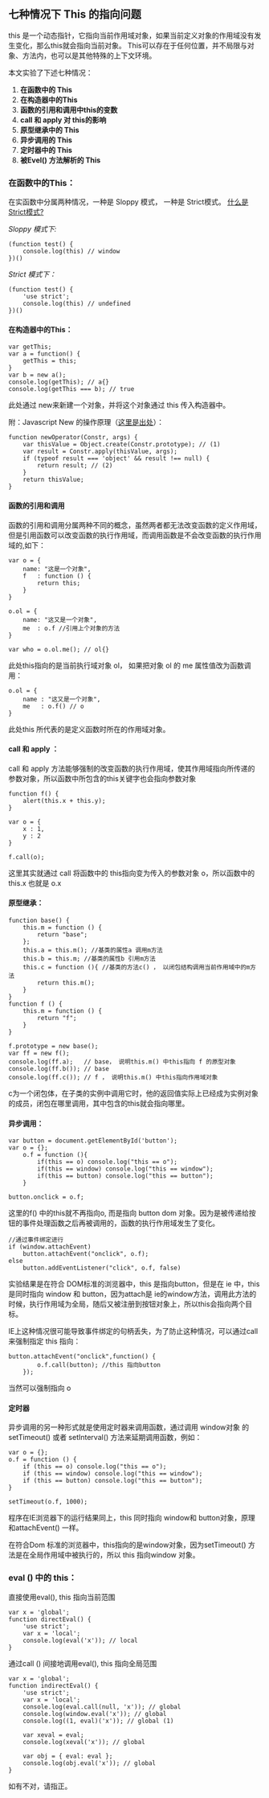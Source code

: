 七种情况下 This 的指向问题
--

this 是一个动态指针，它指向当前作用域对象，如果当前定义对象的作用域没有发生变化，那么this就会指向当前对象。
This可以存在于任何位置，并不局限与对象、方法内，也可以是其他特殊的上下文环境。

本文实验了下述七种情况：

1. **在函数中的 This**
2. **在构造器中的This**
3. **函数的引用和调用中this的变数**
4. **call 和 apply 对 this的影响**
5. **原型继承中的 This**
6. **异步调用的 This**
7. **定时器中的 This**
8. **被Evel() 方法解析的 This**


### 在函数中的This： 

在实函数中分属两种情况，一种是 Sloppy 模式， 一种是 Strict模式。 [什么是Strict模式?](http://blog.csdn.net/airingyuan/article/details/25036297)

_Sloppy 模式下:_

	(function test() {
		console.log(this) // window
	})()

_Strict 模式下：_

	(function test() {
		'use strict';
		console.log(this) // undefined
	})()



#### 在构造器中的This： 

	var getThis;
	var a = function() {
		getThis = this;
	}
	var b = new a();
	console.log(getThis); // a{}
	console.log(getThis === b); // true

此处通过 new来新建一个对象，并将这个对象通过 this 传入构造器中。

附：Javascript New 的操作原理（[这里是出处](http://speakingjs.com/es5/ch17.html#_the_new_operator_implemented_in_javascript)）：

	function newOperator(Constr, args) {
	    var thisValue = Object.create(Constr.prototype); // (1)
	    var result = Constr.apply(thisValue, args);
	    if (typeof result === 'object' && result !== null) {
	        return result; // (2)
	    }
	    return thisValue;
	}


#### 函数的引用和调用

函数的引用和调用分属两种不同的概念，虽然两者都无法改变函数的定义作用域，但是引用函数可以改变函数的执行作用域，而调用函数是不会改变函数的执行作用域的,如下：

	var o = {
		name: "这是一个对象",
		f   : function () {
			return this;
		}
	}
	
	o.ol = {
		name: "这又是一个对象",
		me  : o.f //引用上个对象的方法
	}

	var who = o.ol.me(); // ol{}

此处this指向的是当前执行域对象 ol， 如果把对象 ol 的 me 属性值改为函数调用：

	o.ol = {
		name : "这又是一个对象",
		me   : o.f() // o
	}

此处this 所代表的是定义函数时所在的作用域对象。


#### call 和 apply ：

call 和 apply 方法能够强制的改变函数的执行作用域，使其作用域指向所传递的参数对象，所以函数中所包含的this关键字也会指向参数对象

	function f() {
		alert(this.x + this.y);
	}

	var o = {
		x : 1,
		y : 2
	}

	f.call(o);

这里其实就通过 call 将函数中的 this指向变为传入的参数对象 o，所以函数中的this.x 也就是 o.x


#### 原型继承：

    function base() {
        this.m = function () {
            return "base";
        };
        this.a = this.m(); //基类的属性a 调用m方法
        this.b = this.m; //基类的属性b 引用m方法
        this.c = function (){ //基类的方法c() ， 以闭包结构调用当前作用域中的m方法
            return this.m();
        }
	}
	function f () {
        this.m = function () {
            return "f";
        }
	}

    f.prototype = new base();
    var ff = new f();
    console.log(ff.a);   // base， 说明this.m() 中this指向 f 的原型对象
    console.log(ff.b()); // base
    console.log(ff.c()); // f ， 说明this.m() 中this指向作用域对象

c为一个闭包体，在子类的实例中调用它时，他的返回值实际上已经成为实例对象的成员，闭包在哪里调用，其中包含的this就会指向哪里。


#### 异步调用：

    var button = document.getElementById('button');
    var o = {};
        o.f = function (){
            if(this == o) console.log("this == o");
            if(this == window) console.log("this == window");
            if(this == button) console.log("this == button");
        }

    button.onclick = o.f;

这里的f() 中的this就不再指向o, 而是指向 button dom 对象。因为是被传递给按钮的事件处理函数之后再被调用的，函数的执行作用域发生了变化。

	//通过事件绑定进行
    if (window.attachEvent)
        button.attachEvent("onclick", o.f);
    else
        button.addEventListener("click", o.f, false)

实验结果是在符合 DOM标准的浏览器中，this 是指向button，但是在 ie 中，this是同时指向 window 和 button，因为attach是 ie的window方法，调用此方法的时候，执行作用域为全局，随后又被注册到按钮对象上，所以this会指向两个目标。

IE上这种情况很可能导致事件绑定的句柄丢失，为了防止这种情况，可以通过call 来强制指定 this 指向：

	button.attachEvent("onclick",function() {
            o.f.call(button); //this 指向button
        });

当然可以强制指向 o 

#### 定时器

异步调用的另一种形式就是使用定时器来调用函数，通过调用 window对象 的 setTimeout() 或者 setInterval() 方法来延期调用函数，例如：

	var o = {};
	o.f = function () {
		if (this == o) console.log("this == o");
		if (this == window) console.log("this == window");
		if (this == button) console.log("this == button");
	}

	setTimeout(o.f, 1000);

程序在IE浏览器下的运行结果同上，this 同时指向 window和 button对象，原理和attachEvent() 一样。

在符合Dom 标准的浏览器中，this指向的是window对象，因为setTimeout() 方法是在全局作用域中被执行的，所以 this 指向window 对象。


### eval () 中的 this：

直接使用eval(), this 指向当前范围

	var x = 'global';
	function directEval() {
	    'use strict';
	    var x = 'local';
	    console.log(eval('x')); // local
	}

通过call () 间接地调用eval(), this 指向全局范围

	var x = 'global';
	function indirectEval() {
	    'use strict';
	    var x = 'local';
	    console.log(eval.call(null, 'x')); // global
	    console.log(window.eval('x')); // global
	    console.log((1, eval)('x')); // global (1)
	
	    var xeval = eval;
	    console.log(xeval('x')); // global
	
	    var obj = { eval: eval };
	    console.log(obj.eval('x')); // global
	}


如有不对，请指正。
